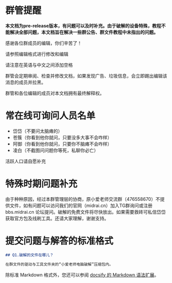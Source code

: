 # 群管提醒

**本文档为pre-release版本，有问题可以及时补充。由于破解的设备特殊，教程不能解决全部问题，本文档旨在解决一些群公告、群文件教程中未指出的问题。**

感谢各位群成员的编辑，你们辛苦了！

请参照编辑格式进行修改和编辑

请注意在英语与中文之间添加空格

群管会定期审阅、检查并修改文档，如果发现广告、垃圾信息，会立即踢出编辑该消息的成员并拉黑。

群管和各位编辑的成员对本文档拥有最终解释权。

# 常在线可询问人员名单

* 岱岱（不要问太脑瘫的）
* 苍簇（你看到他你就问，只要没多大事不会咋样）
* 阿御（你看到他你就问，只要你不脑瘫不会咋样）
* 凌白（不截图问问题你等死，私聊你必亡）

活跃人口请自愿补充

# 特殊时期问题补充

由于种种原因，经过本群管理层的协商，原小爱老师交流群（476558670）不提供文件，如有问题可以访问我们的官网（midrai.cn）加入TG群询问或注册 bbs.midrai.cn 论坛提问。破解的免费文件将尽快放出。如果需要救砖可私信岱岱获取官方包及线刷工具。还请大家理解，谢谢支持。

# 提交问题与解答的标准格式

```markdown
## Q1.破解的文件在哪儿？

在群文件的驱动与工具文件夹的“小爱老师电脑破解”压缩包内。
```

除标准 Markdown 格式外，您还可以参阅 [docsify 的 Markdown 语法扩展](https://docsify.js.org/#/zh-cn/helpers?id=%e6%96%87%e6%a1%a3%e5%8a%a9%e6%89%8b)。
